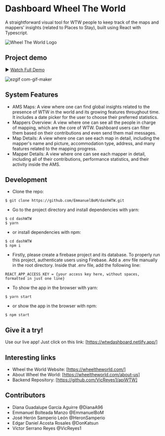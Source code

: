 # Dashboard Wheel The World

A straightforward visual tool for WTW people to keep track of the maps and mappers' insights (related to Places to Stay), built using React with Typescript.

![Wheel The World Logo](https://yt3.ggpht.com/ytc/AKedOLTqfmzzNJXFj_68GOpz6aZDrXKWDXlp_SCpc5Vr=s900-c-k-c0x00ffffff-no-rj)

## Project demo
▶️ [Watch Full Demo](https://www.loom.com/share/e045c92a5cbd464ea3f3cd7166d1f2b3)

![ezgif com-gif-maker](https://user-images.githubusercontent.com/69735919/174389239-4cc7b053-42ad-4aea-9568-e86dfc64d1ec.gif)


## System Features
- AMS Maps: A view where one can find global insights related to the presence of WTW in the world and its growing features throughout time. It includes a date picker for the user to choose their preferred statistics.
- Mappers Overview: A view where one can see all the people in charge of mapping, which are the core of WTW. Dashboard users can filter them based on their contributions and even send them mail messages.
- Map Details: A view where one can see each map in detail, including the mapper's name and picture, accommodation type, address, and many features related to the mapping progress.
- Mapper Details: A view where one can see each mapper in detail, including all of their contributions, performance statistics, and their activity inside the AMS.


## Development
- Clone the repo:
```
$ git clone https://github.com/EmmanuelBoM/dashWTW.git
```

- Go to the project directory and install dependencies with yarn:
```
$ cd dashWTW
$ yarn
```

- or install dependencies with npm:
```
$ cd dashWTW
$ npm i
```

- Firstly, please create a firebase project and its database. To properly run this project, authenticate users using Firebase. Add a .env file manually in the root directory. Inside that .env file, add the following line:
```
REACT_APP_ACCESS_KEY = {your access key here, without spaces, formatted in just one line}
```

- To show the app in the browser with yarn:
```
$ yarn start
```

- or show the app in the browser with npm:
```
$ npm start
```

## Give it a try!
Use our live app! Just click on this link:
[https://wtwdashboard.netlify.app/]


## Interesting links
- Wheel the World Website:
[https://wheeltheworld.com/]
- About Wheel the World:
[https://wheeltheworld.com/about-us]
- Backend Repository:
[https://github.com/VicReyes1/apiWTW]


## Contributors
- Diana Guadalupe García Aguirre @DianaA96
- Emmanuel Bolteada Manzo @EmmanuelBoM
- José Herón Samperio León @HeronSamperio
- Edgar Daniel Acosta Rosales @DonKatsun
- Víctor Serrano Reyes @VicReyes1
